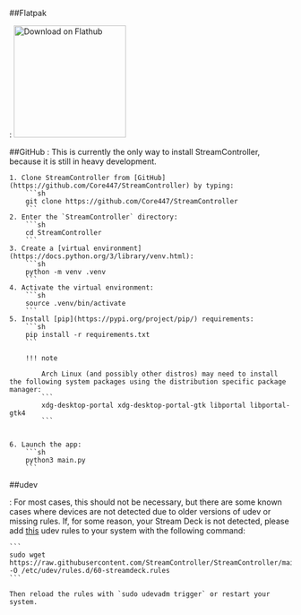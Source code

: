 ##Flatpak

: <a href='https://flathub.org/apps/details/com.core447.StreamController'><img width='200px' alt='Download on Flathub' src='https://flathub.org/assets/badges/flathub-badge-en.png'/></a>

##GitHub
: This is currently the only way to install StreamController, because it is still in heavy development.

    1. Clone StreamController from [GitHub](https://github.com/Core447/StreamController) by typing:
        ```sh
        git clone https://github.com/Core447/StreamController
        ```
    2. Enter the `StreamController` directory:
        ```sh
        cd StreamController
        ```
    3. Create a [virtual environment](https://docs.python.org/3/library/venv.html):
        ```sh
        python -m venv .venv
        ```
    4. Activate the virtual environment:
        ```sh
        source .venv/bin/activate
        ```
    5. Install [pip](https://pypi.org/project/pip/) requirements:
        ```sh
        pip install -r requirements.txt
        ```

        !!! note

            Arch Linux (and possibly other distros) may need to install the following system packages using the distribution specific package manager:    
            ```
            xdg-desktop-portal xdg-desktop-portal-gtk libportal libportal-gtk4
            ```
        

    6. Launch the app:
        ```sh
        python3 main.py
        ```

##udev

: For most cases, this should not be necessary, but there are some known cases where devices are not detected due to older versions of udev or missing rules. If, for some reason, your Stream Deck is not detected, please add [this](https://raw.githubusercontent.com/StreamController/StreamController/main/udev.rules) udev rules to your system with the following command:

    ```
    sudo wget https://raw.githubusercontent.com/StreamController/StreamController/main/udev.rules -O /etc/udev/rules.d/60-streamdeck.rules
    ```

    Then reload the rules with `sudo udevadm trigger` or restart your system. 
